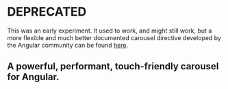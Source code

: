# DEPRECATED

This was an early experiment. It used to work, and might still work, but a more flexible and much better documented carousel directive developed by the Angular community can be found [here](https://github.com/revolunet/angular-carousel).

## A powerful, performant, touch-friendly carousel for Angular.
